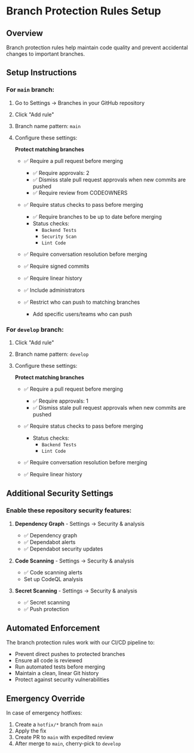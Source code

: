 # Branch Protection Rules Setup

## Overview
Branch protection rules help maintain code quality and prevent accidental changes to important branches.

## Setup Instructions

### For `main` branch:

1. Go to Settings → Branches in your GitHub repository
2. Click "Add rule"
3. Branch name pattern: `main`
4. Configure these settings:

   **Protect matching branches**
   - ✅ Require a pull request before merging
     - ✅ Require approvals: 2
     - ✅ Dismiss stale pull request approvals when new commits are pushed
     - ✅ Require review from CODEOWNERS
   
   - ✅ Require status checks to pass before merging
     - ✅ Require branches to be up to date before merging
     - Status checks:
       - `Backend Tests`
       - `Security Scan`
       - `Lint Code`
   
   - ✅ Require conversation resolution before merging
   - ✅ Require signed commits
   - ✅ Require linear history
   - ✅ Include administrators
   - ✅ Restrict who can push to matching branches
     - Add specific users/teams who can push

### For `develop` branch:

1. Click "Add rule"
2. Branch name pattern: `develop`
3. Configure these settings:

   **Protect matching branches**
   - ✅ Require a pull request before merging
     - ✅ Require approvals: 1
     - ✅ Dismiss stale pull request approvals when new commits are pushed
   
   - ✅ Require status checks to pass before merging
     - Status checks:
       - `Backend Tests`
       - `Lint Code`
   
   - ✅ Require conversation resolution before merging
   - ✅ Require linear history

## Additional Security Settings

### Enable these repository security features:

1. **Dependency Graph** - Settings → Security & analysis
   - ✅ Dependency graph
   - ✅ Dependabot alerts
   - ✅ Dependabot security updates

2. **Code Scanning** - Settings → Security & analysis
   - ✅ Code scanning alerts
   - Set up CodeQL analysis

3. **Secret Scanning** - Settings → Security & analysis
   - ✅ Secret scanning
   - ✅ Push protection

## Automated Enforcement

The branch protection rules work with our CI/CD pipeline to:
- Prevent direct pushes to protected branches
- Ensure all code is reviewed
- Run automated tests before merging
- Maintain a clean, linear Git history
- Protect against security vulnerabilities

## Emergency Override

In case of emergency hotfixes:
1. Create a `hotfix/*` branch from `main`
2. Apply the fix
3. Create PR to `main` with expedited review
4. After merge to `main`, cherry-pick to `develop`